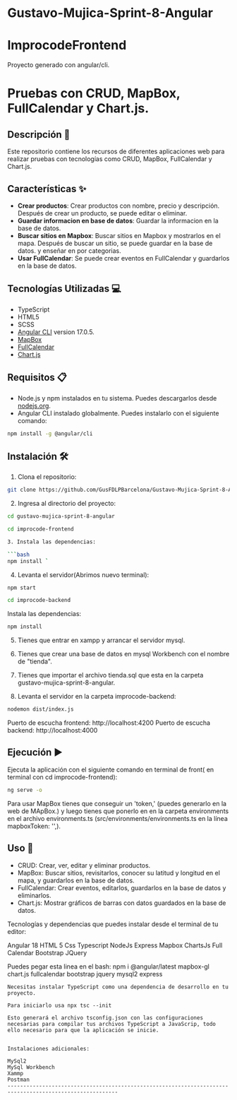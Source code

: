 # Gustavo-Mujica-Sprint-8-Angular

# ImprocodeFrontend

Proyecto generado con angular/cli.

# Pruebas con CRUD, MapBox, FullCalendar y Chart.js.


## Descripción 📄

Este repositorio contiene los recursos de diferentes aplicaciones web para realizar pruebas con tecnologías como CRUD, MapBox, FullCalendar y Chart.js.



## Características ✨

- **Crear productos**: Crear productos con nombre, precio y descripción. Después de crear un producto, se puede editar o eliminar.
- **Guardar informacion en base de datos**: Guardar la informacion en la base de datos.
- **Buscar sitios en Mapbox**: Buscar sitios en Mapbox y mostrarlos en el mapa. Después de buscar un sitio, se puede guardar en la base de datos. y enseñar en por categorias.
- **Usar FullCalendar**: Se puede crear eventos en FullCalendar y guardarlos en la base de datos.


## Tecnologías Utilizadas 💻

- TypeScript
- HTML5
- SCSS 
- [Angular CLI](https://github.com/angular/angular-cli) version 17.0.5.
- [MapBox](https://www.mapbox.com/)
- [FullCalendar](https://fullcalendar.io/)
- [Chart.js](https://www.chartjs.org/)

## Requisitos 📋

- Node.js y npm instalados en tu sistema. Puedes descargarlos desde [nodejs.org](https://nodejs.org/).
- Angular CLI instalado globalmente. Puedes instalarlo con el siguiente comando:

```bash
npm install -g @angular/cli
```

## Instalación 🛠️

1. Clona el repositorio:

```bash
git clone https://github.com/GusFDLPBarcelona/Gustavo-Mujica-Sprint-8-Angular.git
```

2. Ingresa al directorio del proyecto:

```bash
cd gustavo-mujica-sprint-8-angular

cd improcode-frontend

3. Instala las dependencias:

```bash
npm install `
```
4. Levanta el servidor(Abrimos nuevo terminal):

```bash
npm start

cd improcode-backend
```
Instala las dependencias:

```bash
npm install
```
5. Tienes que entrar en xampp y arrancar el servidor mysql.

6. Tienes que crear una base de datos en mysql Workbench con el nombre de "tienda".

7. Tienes que importar el archivo tienda.sql que esta en la carpeta gustavo-mujica-sprint-8-angular.

8. Levanta el servidor en la carpeta improcode-backend:

```bash 
nodemon dist/index.js
```

Puerto de escucha frontend: http://localhost:4200
Puerto de escucha backend: http://localhost:4000


## Ejecución ▶️

Ejecuta la aplicación con el siguiente comando en terminal de front( en terminal con cd improcode-frontend):

```bash
ng serve -o
```

Para usar MapBox tienes que conseguir un 'token,' (puedes generarlo en la web de MApBox.) y luego tienes que ponerlo en en la carpeta environments en el archivo environments.ts (src/environments/environments.ts en la línea mapboxToken: '',).

## Uso 🚀

- CRUD: Crear, ver, editar y eliminar productos.
- MapBox: Buscar sitios, revisitarlos, conocer su latitud y longitud en el mapa, y guardarlos en la base de datos.
- FullCalendar: Crear eventos, editarlos, guardarlos en la base de datos y eliminarlos.
- Chart.js: Mostrar gráficos de barras con datos guardados en la base de datos.

Tecnologías y dependencias que puedes instalar desde el terminal de tu editor:

Angular 18
HTML 5
Css
Typescript
NodeJs
Express
Mapbox
ChartsJs
Full Calendar
Bootstrap
JQuery

Puedes pegar esta linea en el bash: 
npm i @angular/latest mapbox-gl chart.js fullcalendar bootstrap jquery mysql2 express
```
Necesitas instalar TypeScript como una dependencia de desarrollo en tu proyecto.

Para iniciarlo usa npx tsc --init

Esto generará el archivo tsconfig.json con las configuraciones necesarias para compilar tus archivos TypeScript a JavaScrip, todo ello necesario para que la aplicación se inicie.


Instalaciones adicionales:

MySql2
MySql Workbench
Xammp
Postman
---------------------------------------------------------------------------------------------------------








